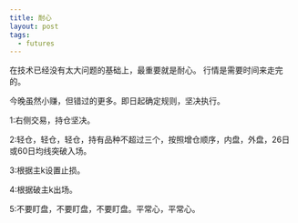 ```yaml
---
title: 耐心
layout: post
tags:
  - futures
---
```

在技术已经没有太大问题的基础上，最重要就是耐心。
行情是需要时间来走完的。

今晚虽然小赚，但错过的更多。即日起确定规则，坚决执行。

1:右侧交易，持仓坚决。

2:轻仓，轻仓，轻仓，持有品种不超过三个，按照增仓顺序，内盘，外盘，26日或60日均线突破入场。

3:根据主k设置止损。

4:根据破主k出场。

5:不要盯盘，不要盯盘，不要盯盘。平常心，平常心。

